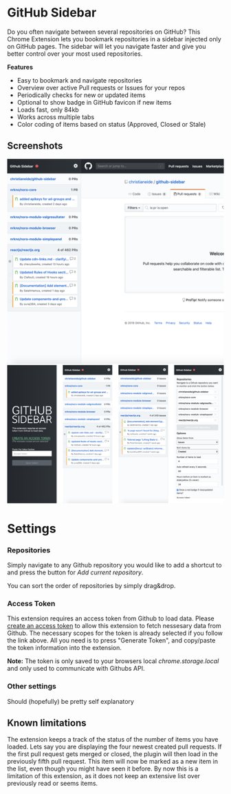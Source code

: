 # GitHub Sidebar

Do you often navigate between several repositories on GitHub? This Chrome Extension lets you bookmark repositories in a sidebar injected only on GitHub pages. The sidebar will let you navigate faster and give you better control over your most used repositories. 

**Features**

- Easy to bookmark and navigate repositories
- Overview over active Pull requests or Issues for your repos
- Periodically checks for new or updated items
- Optional to show badge in GitHub favicon if new items
- Loads fast, only 84kb
- Works across multiple tabs
- Color coding of items based on status (Approved, Closed or Stale)

## Screenshots
![](screenshots/screen1.png)
![](screenshots/multiple.png)


# Settings

### Repositories

Simply navigate to any Github repository you would like to add a shortcut to and press the button for *Add current repository*.

You can sort the order of repositories by simply drag&drop.

### Access Token

This extension requires an access token from Github to load data. Please [create an access token](https://github.com/settings/tokens/new?scopes=repo&description=Github%20sidebar%20browser%20extension)  to allow this extension to fetch nessesary data from Github. The necessary scopes for the token is already selected if you follow the link above. All you need is to press "Generate Token", and copy/paste the token information into the extension.

**Note:** The token is only saved to your browsers local *chrome.storage.local* and only used to communicate with Githubs API.

### Other settings
Should (hopefully) be pretty self explanatory


## Known limitations
The extension keeps a track of the status of the number of items you have loaded. Lets say you are displaying the four newest created pull requests. If the first pull request gets merged or closed, the plugin will then load in the previously fifth pull request. This item will now be marked as a new item in the list, even though you might have seen it before. By now this is a limitation of this extension, as it does not keep an extensive list over previously read or seems items.